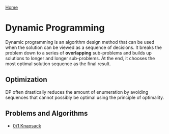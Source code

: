 [Home](../../README.md)

# Dynamic Programming

Dynamic programming is an algorithm design method that can be used when the solution can be viewed as a sequence of decisions. It breaks the problem down to a series of **overlapping** sub-problems and builds up solutions to longer and longer sub-problems. At the end, it chooses the most optimal solution sequence as the final result.

## Optimization

DP often drastically reduces the amount of enumeration by avoiding sequences that cannot possibly be optimal using the principle of optimality.

## Problems and Algorithms

- [0/1 Knapsack](../implementations/01-knapsack.md)
